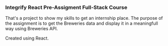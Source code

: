 ### Integrify React Pre-Assigment Full-Stack Course

That's a project to show my skills to get an internship place.
The purpose of the assignment is to get the Breweries data and display it in a meaningfull way using Breweries API.

Created using React.




